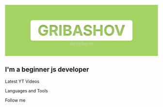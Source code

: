 ![Header](https://github.com/gribashov/gribashov/blob/main/assets/Frame%208.jpg)

## I'm a beginner js developer

Latest YT Videos

Languages and Tools

Follow me
